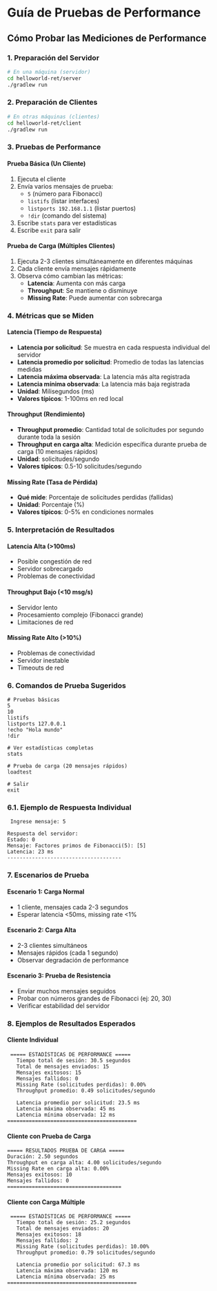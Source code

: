 # Guía de Pruebas de Performance

## Cómo Probar las Mediciones de Performance

### 1. Preparación del Servidor
```bash
# En una máquina (servidor)
cd helloworld-ret/server
./gradlew run
```

### 2. Preparación de Clientes
```bash
# En otras máquinas (clientes)
cd helloworld-ret/client
./gradlew run
```

### 3. Pruebas de Performance

#### Prueba Básica (Un Cliente)
1. Ejecuta el cliente
2. Envía varios mensajes de prueba:
   - `5` (número para Fibonacci)
   - `listifs` (listar interfaces)
   - `listports 192.168.1.1` (listar puertos)
   - `!dir` (comando del sistema)
3. Escribe `stats` para ver estadísticas
4. Escribe `exit` para salir

#### Prueba de Carga (Múltiples Clientes)
1. Ejecuta 2-3 clientes simultáneamente en diferentes máquinas
2. Cada cliente envía mensajes rápidamente
3. Observa cómo cambian las métricas:
   - **Latencia**: Aumenta con más carga
   - **Throughput**: Se mantiene o disminuye
   - **Missing Rate**: Puede aumentar con sobrecarga

### 4. Métricas que se Miden

#### Latencia (Tiempo de Respuesta)
- **Latencia por solicitud**: Se muestra en cada respuesta individual del servidor
- **Latencia promedio por solicitud**: Promedio de todas las latencias medidas
- **Latencia máxima observada**: La latencia más alta registrada
- **Latencia mínima observada**: La latencia más baja registrada
- **Unidad**: Milisegundos (ms)
- **Valores típicos**: 1-100ms en red local

#### Throughput (Rendimiento)
- **Throughput promedio**: Cantidad total de solicitudes por segundo durante toda la sesión
- **Throughput en carga alta**: Medición específica durante prueba de carga (10 mensajes rápidos)
- **Unidad**: solicitudes/segundo
- **Valores típicos**: 0.5-10 solicitudes/segundo

#### Missing Rate (Tasa de Pérdida)
- **Qué mide**: Porcentaje de solicitudes perdidas (fallidas)
- **Unidad**: Porcentaje (%)
- **Valores típicos**: 0-5% en condiciones normales

### 5. Interpretación de Resultados

#### Latencia Alta (>100ms)
- Posible congestión de red
- Servidor sobrecargado
- Problemas de conectividad

#### Throughput Bajo (<10 msg/s)
- Servidor lento
- Procesamiento complejo (Fibonacci grande)
- Limitaciones de red

#### Missing Rate Alto (>10%)
- Problemas de conectividad
- Servidor inestable
- Timeouts de red

### 6. Comandos de Prueba Sugeridos

```
# Pruebas básicas
5
10
listifs
listports 127.0.0.1
!echo "Hola mundo"
!dir

# Ver estadísticas completas
stats

# Prueba de carga (20 mensajes rápidos)
loadtest

# Salir
exit
```

### 6.1. Ejemplo de Respuesta Individual
```
 Ingrese mensaje: 5

Respuesta del servidor:
Estado: 0
Mensaje: Factores primos de Fibonacci(5): [5]
Latencia: 23 ms
-------------------------------------
```

### 7. Escenarios de Prueba

#### Escenario 1: Carga Normal
- 1 cliente, mensajes cada 2-3 segundos
- Esperar latencia <50ms, missing rate <1%

#### Escenario 2: Carga Alta
- 2-3 clientes simultáneos
- Mensajes rápidos (cada 1 segundo)
- Observar degradación de performance

#### Escenario 3: Prueba de Resistencia
- Enviar muchos mensajes seguidos
- Probar con números grandes de Fibonacci (ej: 20, 30)
- Verificar estabilidad del servidor

### 8. Ejemplos de Resultados Esperados

#### Cliente Individual
```
 ===== ESTADÍSTICAS DE PERFORMANCE =====
   Tiempo total de sesión: 30.5 segundos
   Total de mensajes enviados: 15
   Mensajes exitosos: 15
   Mensajes fallidos: 0
   Missing Rate (solicitudes perdidas): 0.00%
   Throughput promedio: 0.49 solicitudes/segundo

   Latencia promedio por solicitud: 23.5 ms
   Latencia máxima observada: 45 ms
   Latencia mínima observada: 12 ms
==========================================
```

#### Cliente con Prueba de Carga
```
===== RESULTADOS PRUEBA DE CARGA =====
Duración: 2.50 segundos
Throughput en carga alta: 4.00 solicitudes/segundo
Missing Rate en carga alta: 0.00%
Mensajes exitosos: 10
Mensajes fallidos: 0
=====================================
```

#### Cliente con Carga Múltiple
```
 ===== ESTADÍSTICAS DE PERFORMANCE =====
   Tiempo total de sesión: 25.2 segundos
   Total de mensajes enviados: 20
   Mensajes exitosos: 18
   Mensajes fallidos: 2
   Missing Rate (solicitudes perdidas): 10.00%
   Throughput promedio: 0.79 solicitudes/segundo

   Latencia promedio por solicitud: 67.3 ms
   Latencia máxima observada: 120 ms
   Latencia mínima observada: 25 ms
==========================================
```
